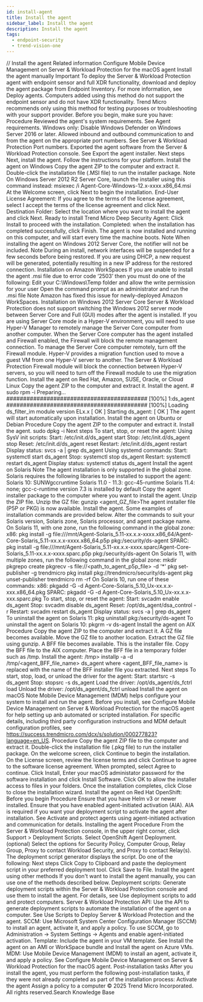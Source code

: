 ```yaml
---
id: install-agent
title: Install the agent
sidebar_label: Install the agent
description: Install the agent
tags:
  - endpoint-security
  - trend-vision-one
---
```


/*<![CDATA[*/ $('#title').html($('meta[name=map-description]').attr('content')); /*]]>*/ Install the agent Related information Configure Mobile Device Management on Server & Workload Protection for the macOS agent Install the agent manually Important To deploy the Server & Workload Protection agent with endpoint sensor and full XDR functionality, download and deploy the agent package from Endpoint Inventory. For more information, see Deploy agents. Computers added using this method do not support the endpoint sensor and do not have XDR functionality. Trend Micro recommends only using this method for testing purposes or troubleshooting with your support provider. Before you begin, make sure you have: Procedure Reviewed the agent's system requirements. See Agent requirements. Windows only: Disable Windows Defender on Windows Server 2016 or later. Allowed inbound and outbound communication to and from the agent on the appropriate port numbers. See Server & Workload Protection Port numbers. Exported the agent software from the Server & Workload Protection console. See Export the agent installer. Next steps Next, install the agent. Follow the instructions for your platform. Install the agent on Windows Copy the agent ZIP to the computer and extract it. Double-click the installation file (.MSI file) to run the installer package. Note On Windows Server 2012 R2 Server Core, launch the installer using this command instead: msiexec /i Agent-Core-Windows-12.x-xxxx.x86_64.msi At the Welcome screen, click Next to begin the installation. End-User License Agreement: If you agree to the terms of the license agreement, select I accept the terms of the license agreement and click Next. Destination Folder: Select the location where you want to install the agent and click Next. Ready to install Trend Micro Deep Security Agent: Click Install to proceed with the installation. Completed: when the installation has completed successfully, click Finish. The agent is now installed and running on this computer, and will start every time the machine boots. Note When installing the agent on Windows 2012 Server Core, the notifier will not be included. Note During an install, network interfaces will be suspended for a few seconds before being restored. If you are using DHCP, a new request will be generated, potentially resulting in a new IP address for the restored connection. Installation on Amazon WorkSpaces If you are unable to install the agent .msi file due to error code ‘2503’ then you must do one of the following: Edit your C:\Windows\Temp folder and allow the write permission for your user Open the command prompt as an administrator and run the .msi file Note Amazon has fixed this issue for newly-deployed Amazon WorkSpaces. Installation on Windows 2012 Server Core Server & Workload Protection does not support switching the Windows 2012 server mode between Server Core and Full (GUI) modes after the agent is installed. If you are using Server Core mode in a Hyper-V environment, you will need to use Hyper-V Manager to remotely manage the Server Core computer from another computer. When the Server Core computer has the agent installed and Firewall enabled, the Firewall will block the remote management connection. To manage the Server Core computer remotely, turn off the Firewall module. Hyper-V provides a migration function used to move a guest VM from one Hyper-V server to another. The Server & Workload Protection Firewall module will block the connection between Hyper-V servers, so you will need to turn off the Firewall module to use the migration function. Install the agent on Red Hat, Amazon, SUSE, Oracle, or Cloud Linux Copy the agent ZIP to the computer and extract it. Install the agent. # sudo rpm -i <package name> Preparing... ########################################## [100%] 1:ds_agent ########################################## [100%] Loading ds_filter_im module version ELx.x [ OK ] Starting ds_agent: [ OK ] The agent will start automatically upon installation. Install the agent on Ubuntu or Debian Procedure Copy the agent ZIP to the computer and extract it. Install the agent. sudo dpkg -i <installer deb file> Next steps To start, stop, or reset the agent: Using SysV init scripts: Start: /etc/init.d/ds_agent start Stop: /etc/init.d/ds_agent stop Reset: /etc/init.d/ds_agent reset Restart: /etc/init.d/ds_agent restart Display status: svcs -a | grep ds_agent Using systemd commands: Start: systemctl start ds_agent Stop: systemctl stop ds_agent Restart: systemctl restart ds_agent Display status: systemctl status ds_agent Install the agent on Solaris Note The agent installation is only supported in the global zone. Solaris requires the following libraries to be installed to support the agent: Solaris 10: SUNWgccruntime Solaris 11.0 - 11.3: gcc-45-runtime Solaris 11.4: none; gcc-c-runtime version 7.3 is installed by default Copy the agent installer package to the computer where you want to install the agent. Unzip the ZIP file. Unzip the GZ file: gunzip <agent_GZ_file>The agent installer file (P5P or PKG) is now available. Install the agent. Some examples of installation commands are provided below. Alter the commands to suit your Solaris version, Solaris zone, Solaris processor, and agent package name. On Solaris 11, with one zone, run the following command in the global zone: x86: pkg install -g file:///mnt/Agent-Solaris_5.11-xx.x.x-xxxx.x86_64/Agent-Core-Solaris_5.11-xx.x.x-xxxx.x86_64.p5p pkg:/security/ds-agent SPARC: pkg install -g file:///mnt/Agent-Solaris_5.11-xx.x.x-xxxx.sparc/Agent-Core-Solaris_5.11-xx.x.x-xxxx.sparc.p5p pkg:/security/ds-agent On Solaris 11, with multiple zones, run the following command in the global zone: mkdir <path> pkgrepo create <path> pkgrecv -s file://<path_to_agent_p5p_file> -d <path> '*' pkg set-publisher -g <path> trendmicro pkg install pkg://trendmicro/security/ds-agent pkg unset-publisher trendmicro rm -rf <path> On Solaris 10, run one of these commands: x86: pkgadd -G -d Agent-Core-Solaris_5.10_Ux-xx.x.x-xxx.x86_64.pkg SPARC: pkgadd -G -d Agent-Core-Solaris_5.10_Ux-xx.x.x-xxx.sparc.pkg To start, stop, or reset the agent: Start: svcadm enable ds_agent Stop: svcadm disable ds_agent Reset: /opt/ds_agent/dsa_control -r Restart: svcadm restart ds_agent Display status: svcs -a | grep ds_agent To uninstall the agent on Solaris 11: pkg uninstall pkg:/security/ds-agent To uninstall the agent on Solaris 10: pkgrm -v ds-agent Install the agent on AIX Procedure Copy the agent ZIP to the computer and extract it. A GZ file becomes available. Move the GZ file to another location. Extract the GZ file using gunzip. A BFF file becomes available. This is the installer file. Copy the BFF file to the AIX computer. Place the BFF file in a temporary folder such as /tmp. Install the agent: /tmp> installp -a -d /tmp/<agent_BFF_file_name> ds_agent where <agent_BFF_file_name> is replaced with the name of the BFF installer file you extracted. Next steps To start, stop, load, or unload the driver for the agent: Start: startsrc -s ds_agent Stop: stopsrc -s ds_agent Load the driver: /opt/ds_agent/ds_fctrl load Unload the driver: /opt/ds_agent/ds_fctrl unload Install the agent on macOS Note Mobile Device Management (MDM) helps configure your system to install and run the agent. Before you install, see Configure Mobile Device Management on Server & Workload Protection for the macOS agent for help setting up anb automated or scripted installation. For specific details, including third party configuration instructions and MDM default configuration profiles, see https://success.trendmicro.com/dcx/s/solution/000277823?language=en_US. Procedure Copy the agent ZIP file to the computer and extract it. Double-click the installation file (.pkg file) to run the installer package. On the welcome screen, click Continue to begin the installation. On the License screen, review the license terms and click Continue to agree to the software license agreement. When prompted, select Agree to continue. Click Install, Enter your macOS administator password for the software installation and click Install Software. Click OK to allow the installer access to files in your folders. Once the installation completes, click Close to close the installation wizard. Install the agent on Red Hat OpenShift: Before you begin Procedure Ensure that you have Helm v3 or newer installed. Ensure that you have enabled agent-initiated activation (AIA). AIA is required if you want your deployment script to activate the agent after installation. See Activate and protect agents using agent-initiated activation and communication for details. Installing the agent Procedure From the Server & Workload Protection console, in the upper right corner, click Support > Deployment Scripts. Select OpenShift Agent Deployment. (optional) Select the options for Security Policy, Computer Group, Relay Group, Proxy to contact Workload Security, and Proxy to contact Relay(s). The deployment script generator displays the script. Do one of the following: Next steps Click Copy to Clipboard and paste the deployment script in your preferred deployment tool. Click Save to File. Install the agent using other methods If you don't want to install the agent manually, you can use one of the methods described below. Deployment scripts: Generate deployment scripts within the Server & Workload Protection console and use them to install the agent. For details, see Use deployment scripts to add and protect computers. Server & Workload Protection API: Use the API to generate deployment scripts to automate the installation of the agent on a computer. See Use Scripts to Deploy Server & Workload Protection and the agent. SCCM: Use Microsoft System Center Configuration Manager (SCCM) to install an agent, activate it, and apply a policy. To use SCCM, go to Administration → System Settings → Agents and enable agent-initiated activation. Template: Include the agent in your VM template. See Install the agent on an AMI or WorkSpace bundle and Install the agent on Azure VMs. MDM: Use Mobile Device Management (MDM) to install an agent, activate it, and apply a policy. See Configure Mobile Device Management on Server & Workload Protection for the macOS agent. Post-installation tasks After you install the agent, you must perform the following post-installation tasks, if they were not already completed as part of the installation process: Activate the agent Assign a policy to a computer © 2025 Trend Micro Incorporated. All rights reserved.Search Knowledge Base
